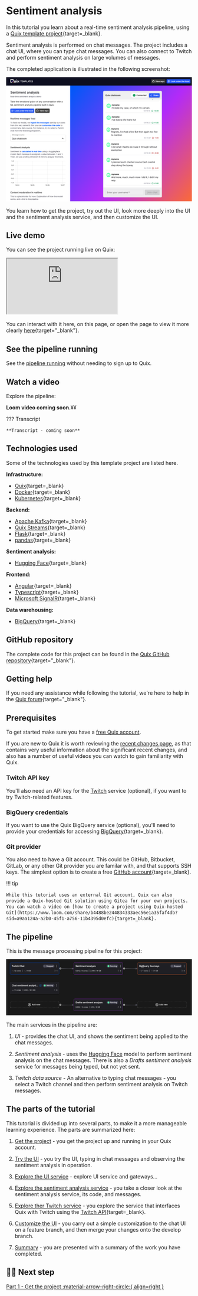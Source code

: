 # Sentiment analysis

In this tutorial you learn about a real-time sentiment analysis pipeline, using a [Quix template project](https://github.com/quixio/chat-demo-app){target=_blank}. 

Sentiment analysis is performed on chat messages. The project includes a chat UI, where you can type chat messages. You can also connect to Twitch and perform sentiment analysis on large volumes of messages.

The completed application is illustrated in the following screenshot:

![Chat with sentiment analysis](./images/running-ui.png)

You learn how to get the project, try out the UI, look more deeply into the UI and the sentiment analysis service, and then customize the UI.

## Live demo

You can see the project running live on Quix:

<div id="wrap">
    <iframe id="frame" src="https://sentimentdemoui-demo-chatappdemo-prod.deployments.quix.ai/chat" title="Real-time chat sentiment analysis"></iframe>
</div>

You can interact with it here, on this page, or open the page to view it more clearly [here](https://sentimentdemoui-demo-chatappdemo-prod.deployments.quix.ai/chat){target="_blank"}.

## See the pipeline running

See the [pipeline running](https://portal.platform.quix.ai/pipeline?workspace=demo-chatappdemo-prod) without needing to sign up to Quix.

## Watch a video

Explore the pipeline:

**Loom video coming soon.**¥¥

??? Transcript

    **Transcript - coming soon**

## Technologies used

Some of the technologies used by this template project are listed here.

**Infrastructure:** 

* [Quix](https://quix.io/){target=_blank}
* [Docker](https://www.docker.com/){target=_blank}
* [Kubernetes](https://kubernetes.io/){target=_blank}

**Backend:** 

* [Apache Kafka](https://kafka.apache.org/){target=_blank}
* [Quix Streams](https://github.com/quixio/quix-streams){target=_blank}
* [Flask](https://flask.palletsprojects.com/en/2.3.x/#){target=_blank}
* [pandas](https://pandas.pydata.org/docs/reference/api/pandas.DataFrame.html){target=_blank}

**Sentiment analysis:**

* [Hugging Face](https://huggingface.co/){target=_blank}

**Frontend:**

* [Angular](https://angular.io/){target=_blank}
* [Typescript](https://www.typescriptlang.org/){target=_blank}
* [Microsoft SignalR](https://learn.microsoft.com/en-us/aspnet/signalr/){target=_blank}

**Data warehousing:**

* [BigQuery](https://cloud.google.com/bigquery/){target=_blank}

## GitHub repository

The complete code for this project can be found in the [Quix GitHub repository](https://github.com/quixio/chat-demo-app){target="_blank"}.

## Getting help

If you need any assistance while following the tutorial, we're here to help in the [Quix forum](https://forum.quix.io/){target="_blank"}.

## Prerequisites

To get started make sure you have a [free Quix account](https://portal.platform.quix.ai/self-sign-up).

If you are new to Quix it is worth reviewing the [recent changes page](../../changes.md), as that contains very useful information about the significant recent changes, and also has a number of useful videos you can watch to gain familiarity with Quix.

### Twitch API key

You'll also need an API key for the [Twitch](https://dev.twitch.tv/docs/api/) service (optional), if you want to try Twitch-related features.

### BigQuery credentials

If you want to use the Quix BigQuery service (optional), you'll need to provide your credentials for accessing [BigQuery](https://cloud.google.com/bigquery/){target=_blank}.

### Git provider

You also need to have a Git account. This could be GitHub, Bitbucket, GitLab, or any other Git provider you are familar with, and that supports SSH keys. The simplest option is to create a free [GitHub account](){target=_blank}.

!!! tip

    While this tutorial uses an external Git account, Quix can also provide a Quix-hosted Git solution using Gitea for your own projects. You can watch a video on [how to create a project using Quix-hosted Git](https://www.loom.com/share/b4488be244834333aec56e1a35faf4db?sid=a9aa124a-a2b0-45f1-a756-11b4395d0efc){target=_blank}.

## The pipeline

This is the message processing pipeline for this project:

![The pipeline](./images/pipeline-view.png)

The main services in the pipeline are:

1. *UI* - provides the chat UI, and shows the sentiment being applied to the chat messages.

2. *Sentiment analysis* - uses the [Hugging Face](https://huggingface.co/) model to perform sentiment analysis on the chat messages. There is also a *Drafts sentiment analysis* service for messages being typed, but not yet sent.

3. *Twitch data source* - An alternative to typing chat messages - you select a Twitch channel and then perform sentiment analysis on Twitch messages.

## The parts of the tutorial

This tutorial is divided up into several parts, to make it a more manageable learning experience. The parts are summarized here:

1. [Get the project](get-project.md) - you get the project up and running in your Quix account. 

2. [Try the UI](try-the-ui.md) - you try the UI, typing in chat messages and observing the sentiment analysis in operation.

3. [Explore the UI service](ui-service.md) - explore UI service and gateways...

4. [Explore the sentiment analysis service](sentiment-analysis-service.md) - you take a closer look at the sentiment analysis service, its code, and messages.

5. [Explore ther Twitch service](twitch-service.md) - you explore the service that interfaces Quix with Twitch using the [Twitch API](https://dev.twitch.tv/docs/api/){target=_blank}.

6. [Customize the UI](customize-the-ui.md) - you carry out a simple customization to the chat UI on a feature branch, and then merge your changes onto the develop branch.

7. [Summary](summary.md) - you are presented with a summary of the work you have completed.

## 🏃‍♀️ Next step

[Part 1 - Get the project :material-arrow-right-circle:{ align=right }](get-project.md)
